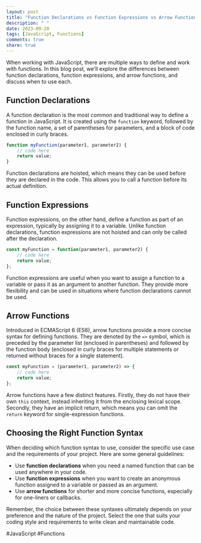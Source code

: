 ```yaml
---
layout: post
title: "Function Declarations vs Function Expressions vs Arrow Functions in JavaScript"
description: " "
date: 2023-09-20
tags: [JavaScript, Functions]
comments: true
share: true
---
```


When working with JavaScript, there are multiple ways to define and work with functions. In this blog post, we'll explore the differences between function declarations, function expressions, and arrow functions, and discuss when to use each.

## Function Declarations

A function declaration is the most common and traditional way to define a function in JavaScript. It is created using the `function` keyword, followed by the function name, a set of parentheses for parameters, and a block of code enclosed in curly braces.

```javascript
function myFunction(parameter1, parameter2) {
    // code here
    return value;
}
```

Function declarations are hoisted, which means they can be used before they are declared in the code. This allows you to call a function before its actual definition.

## Function Expressions

Function expressions, on the other hand, define a function as part of an expression, typically by assigning it to a variable. Unlike function declarations, function expressions are not hoisted and can only be called after the declaration.

```javascript
const myFunction = function(parameter1, parameter2) {
    // code here
    return value;
};
```

Function expressions are useful when you want to assign a function to a variable or pass it as an argument to another function. They provide more flexibility and can be used in situations where function declarations cannot be used.

## Arrow Functions

Introduced in ECMAScript 6 (ES6), arrow functions provide a more concise syntax for defining functions. They are denoted by the `=>` symbol, which is preceded by the parameter list (enclosed in parentheses) and followed by the function body (enclosed in curly braces for multiple statements or returned without braces for a single statement).

```javascript
const myFunction = (parameter1, parameter2) => {
    // code here
    return value;
};
```

Arrow functions have a few distinct features. Firstly, they do not have their own `this` context, instead inheriting it from the enclosing lexical scope. Secondly, they have an implicit return, which means you can omit the `return` keyword for single-expression functions.

## Choosing the Right Function Syntax

When deciding which function syntax to use, consider the specific use case and the requirements of your project. Here are some general guidelines:

- Use **function declarations** when you need a named function that can be used anywhere in your code.
- Use **function expressions** when you want to create an anonymous function assigned to a variable or passed as an argument.
- Use **arrow functions** for shorter and more concise functions, especially for one-liners or callbacks.

Remember, the choice between these syntaxes ultimately depends on your preference and the nature of the project. Select the one that suits your coding style and requirements to write clean and maintainable code.

#JavaScript #Functions
